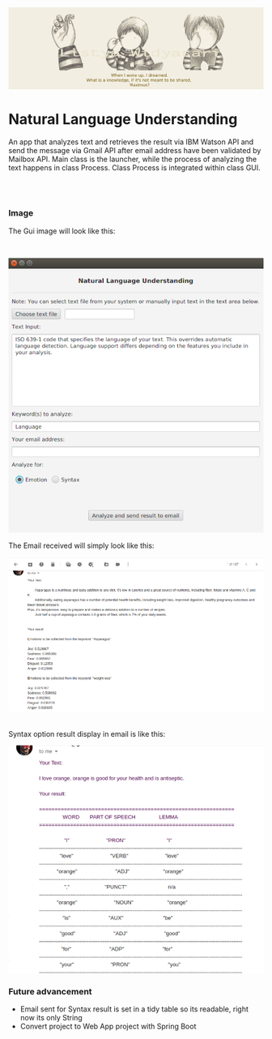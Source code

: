 ![maxSpecial](maximus.jpg)

<h1>Natural Language Understanding</h1>
<p>An app that analyzes text and retrieves the result via IBM Watson API and send the message via Gmail API after email address have been validated by
Mailbox API. Main class is the launcher, while the process of analyzing the text happens in class Process. Class Process is integrated within class GUI.</p>
<br><br>
<h3>Image</h3>
<p>The Gui image will look like this: </p>
<br>

![image1](nlu.png)
<br>
<p>The Email received will simply look like this: </p>


![image2](emailnlu.png)
<br><br>
<p>Syntax option result display in email is like this:</p>

![image3](syntax.png)
<h3>Future advancement</h3>
<ul>
<li>Email sent for Syntax result is set in a tidy table so its readable, right now its only String</li>
<li>Convert project to Web App project with Spring Boot</li>
</ul>

